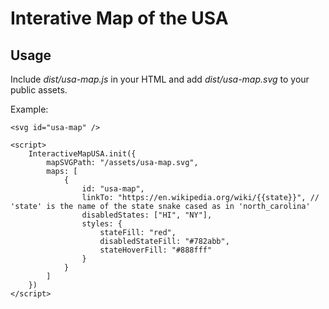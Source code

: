 # Interative Map of the USA

## Usage

Include _dist/usa-map.js_ in your HTML and add _dist/usa-map.svg_ to your public assets.

Example:
```
<svg id="usa-map" />

<script>
    InteractiveMapUSA.init({
        mapSVGPath: "/assets/usa-map.svg",
        maps: [
            {
                id: "usa-map",
                linkTo: "https://en.wikipedia.org/wiki/{{state}}", // 'state' is the name of the state snake cased as in 'north_carolina'
                disabledStates: ["HI", "NY"],
                styles: {
                    stateFill: "red",
                    disabledStateFill: "#782abb",
                    stateHoverFill: "#888fff"
                }
            }
        ]
    })
</script>
```

